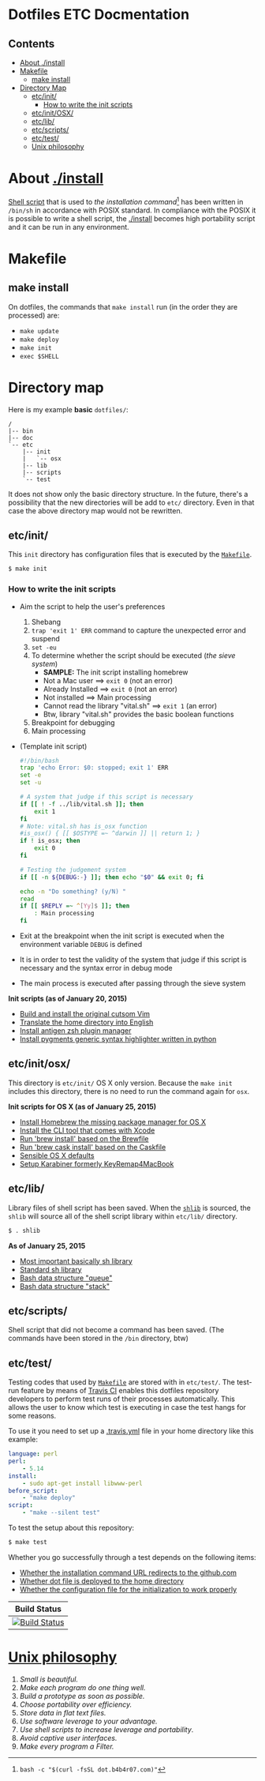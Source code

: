 # Dotfiles ETC Docmentation

## Contents

- [About ./install](#about-./install)
- [Makefile](#makefile)
	- [make install](#make-install)
- [Directory Map](#directory-map)
	- [etc/init/](#etc/init/)
		- [How to write the init scripts](#how-to-write-the-init-scripts)
	- [etc/init/OSX/](#etc/init/osx/)
	- [etc/lib/](#etc/lib/)
	- [etc/scripts/](#etc/scripts/)
	- [etc/test/](#etc/test/)
	- [Unix philosophy](#unix-philosophy)

# About [./install](./install)

[Shell script](http://dot.b4b4r07.com) that is used to *the installation command*[^1] has been written in `/bin/sh` in accordance with POSIX standard. In compliance with the POSIX it is possible to write a shell script, the [./install](./install) becomes high portability script and it can be run in any environment.

# Makefile

## make install

On dotfiles, the commands that `make install` run (in the order they are processed) are:

- `make update`
- `make deploy`
- `make init`
- `exec $SHELL`

# Directory map

Here is my example **basic** `dotfiles/`:

    /
    |-- bin
    |-- doc
    `-- etc
        |-- init
        |   `-- osx
        |-- lib
        |-- scripts
        `-- test

It does not show only the basic directory structure. In the future, there's a possibility that the new directories will be add to `etc/` directory. Even in that case the above directory map would not be rewritten.

## etc/init/

This `init` directory has configuration files that is executed by the [`Makefile`](../Makefile).

```bash	
$ make init
```

### How to write the init scripts

- Aim the script to help the user's preferences
	1. Shebang
	2. `trap 'exit 1' ERR` command to capture the unexpected error and suspend
	3. `set -eu`
	4. To determine whether the script should be executed (*the sieve system*)
		- **SAMPLE:** The init script installing homebrew
		- Not a Mac user ==> `exit 0` (not an error)
		- Already Installed ==> `exit 0` (not an error)
		- Not installed ==> Main processing
		- Cannot read the library "vital.sh" ==> `exit 1` (an error)
		- Btw, library "vital.sh" provides the basic boolean functions
	5. Breakpoint for debugging
	6. Main processing
- (Template init script)
	
	```bash
	#!/bin/bash
	trap 'echo Error: $0: stopped; exit 1' ERR
	set -e
	set -u

	# A system that judge if this script is necessary
	if [[ ! -f ../lib/vital.sh ]]; then
		exit 1
	fi
	# Note: vital.sh has is_osx function
	#is_osx() { [[ $OSTYPE =~ ^darwin ]] || return 1; }
	if ! is_osx; then
    	exit 0
	fi

	# Testing the judgement system
	if [[ -n ${DEBUG:-} ]]; then echo "$0" && exit 0; fi

	echo -n "Do something? (y/N) "
	read
	if [[ $REPLY =~ ^[Yy]$ ]]; then
		: Main processing
	fi
	```

- Exit at the breakpoint when the init script is executed when the environment variable `DEBUG` is defined
- It is in order to test the validity of the system that judge if this script is necessary and the syntax error in debug mode
- The main process is executed after passing through the sieve system

**Init scripts (as of January 20, 2015)**

- [Build and install the original cutsom Vim](./init/build_vim_by_myself.sh)
- [Translate the home directory into English](./init/globalize_your_home_directory.sh)
- [Install antigen zsh plugin manager](./init/install_zsh_plugin_manager_antigen.sh)
- [Install pygments generic syntax highlighter written in python](./init/install_pygments.sh)

## etc/init/osx/

This directory is `etc/init/` OS X only version. Because the `make init` includes this directory, there is no need to run the command again for `osx`.

**Init scripts for OS X (as of January 25, 2015)**

- [Install Homebrew the missing package manager for OS X](./init/osx/install_homebrew.sh)
- [Install the CLI tool that comes with Xcode](./init/osx/install_xcode_cli_tools.sh)
- [Run 'brew install' based on the Brewfile](./init/osx/install_brew_packages.sh)
- [Run 'brew cask install' based on the Caskfile](./init/osx/install_cask_packages.sh)
- [Sensible OS X defaults](./init/osx/execute_osx_defaults.sh)
- [Setup Karabiner formerly KeyRemap4MacBook](./init/osx/setup_kanabiner.sh)

## etc/lib/

Library files of shell script has been saved. When the [`shlib`](./lib/shlib) is sourced, the `shlib` will source all of the shell script library within `etc/lib/` directory.

```bash
$ . shlib
```

**As of January 25, 2015**

- [Most important basically sh library](./lib/vital.sh)
- [Standard sh library](./lib/standard.sh)
- [Bash data structure "queue"](./lib/queue.bash)
- [Bash data structure "stack"](./lib/stack.bash)

## etc/scripts/

Shell script that did not become a command has been saved.
(The commands have been stored in the `/bin` directory, btw)

## etc/test/

Testing codes that used by [`Makefile`](../Makefile) are stored with in `etc/test/`. The test-run feature by means of [Travis CI](https://travis-ci.org/b4b4r07/dotfiles) enables this dotfiles repository developers to perform test runs of their processes automatically. This allows the user to know which test is executing in case the test hangs for some reasons.

To use it you need to set up a [.travis.yml](../.travis.yml) file in your home directory like this example:

```yaml
language: perl
perl:
    - 5.14
install:
    - sudo apt-get install libwww-perl
before_script:
    - "make deploy"
script:
    - "make --silent test"
```

To test the setup about this repository:

```bash
$ make test
```

Whether you go successfully through a test depends on the following items:

- [Whether the installation command URL redirects to the github.com](./test/install_init_test.pl)
- [Whether dot file is deployed to the home directory](./test/install_deploy_test.pl)
- [Whether the configuration file for the initialization to work properly](./test/install_redirect_test.pl)

| Build Status |
|:---:|
|[![Build Status](https://travis-ci.org/b4b4r07/dotfiles.svg?branch=master)](https://travis-ci.org/b4b4r07/dotfiles)|


# [Unix philosophy](http://en.wikipedia.org/wiki/Unix_philosophy)

1. *Small is beautiful.*
2. *Make each program do one thing well.*
3. *Build a prototype as soon as possible.*
4. *Choose portability over efficiency.*
5. *Store data in flat text files.*
6. *Use software leverage to your advantage.*
7. *Use shell scripts to increase leverage and portability*.
8. *Avoid captive user interfaces.*
9. *Make every program a Filter.*

[^1]: `bash -c "$(curl -fsSL dot.b4b4r07.com)"`
